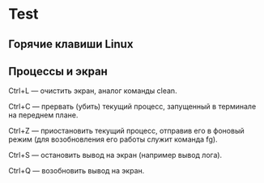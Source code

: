 # Test
## Горячие клавиши Linux
## Процессы и экран
Ctrl+L — очистить экран, аналог команды clean.

Ctrl+C — прервать (убить) текущий процесс, запущенный в терминале на переднем плане.

Ctrl+Z — приостановить текущий процесс, отправив его в фоновый режим (для возобновления его работы служит команда fg).

Ctrl+S — остановить вывод на экран (например вывод лога).

Ctrl+Q — возобновить вывод на экран.
